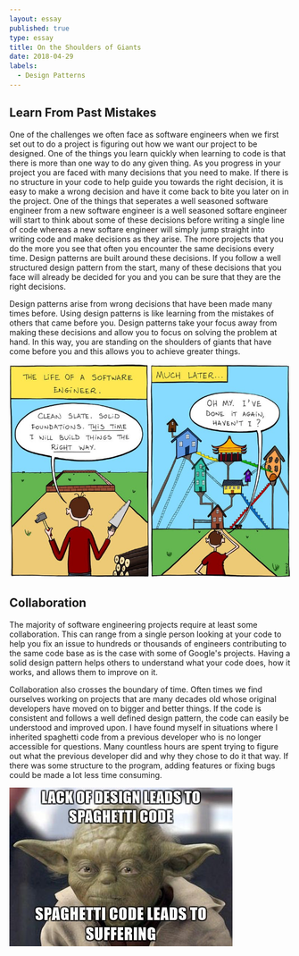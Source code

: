 ```yaml
---
layout: essay
published: true
type: essay
title: On the Shoulders of Giants
date: 2018-04-29
labels:
  - Design Patterns
---
```


## Learn From Past Mistakes

One of the challenges we often face as software engineers when we first set out to do a project is figuring out how we want our project to be designed. One of the things you learn quickly when learning to code is that there is more than one way to do any given thing. As you progress in your project you are faced with many decisions that you need to make. If there is no structure in your code to help guide you towards the right decision, it is easy to make a wrong decision and have it come back to bite you later on in the project. One of the things that seperates a well seasoned software engineer from a new software engineer is a well seasoned softare engineer will start to think about some of these decisions before writing a single line of code whereas a new softare engineer will simply jump straight into writing code and make decisions as they arise. The more projects that you do the more you see that often you encounter the same decisions every time. Design patterns are built around these decisions. If you follow a well structured design pattern from the start, many of these decisions that you face will already be decided for you and you can be sure that they are the right decisions.

Design patterns arise from wrong decisions that have been made many times before. Using design patterns is like learning from the mistakes of others that came before you. Design patterns take your focus away from making these decisions and allow you to focus on solving the problem at hand. In this way, you are standing on the shoulders of giants that have come before you and this allows you to achieve greater things.

<img class="ui centered rounded image" src="../images/oops.png">

## Collaboration

The majority of software engineering projects require at least some collaboration. This can range from a single person looking at your code to help you fix an issue to hundreds or thousands of engineers contributing to the same code base as is the case with some of Google's projects. Having a solid design pattern helps others to understand what your code does, how it works, and allows them to improve on it.

Collaboration also crosses the boundary of time. Often times we find ourselves working on projects that are many decades old whose original developers have moved on to bigger and better things. If the code is consistent and follows a well defined design pattern, the code can easily be understood and improved upon. I have found myself in situations where I inherited spaghetti code from a previous developer who is no longer accessible for questions. Many countless hours are spent trying to figure out what the previous developer did and why they chose to do it that way. If there was some structure to the program, adding features or fixing bugs could be made a lot less time consuming.

<img class="ui centered rounded image" src="../images/spaghetti-code.jpg">
